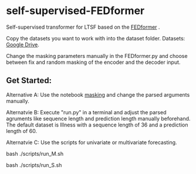# self-supervised-FEDformer
Self-supervised transformer for LTSF based on the [FEDformer](https://github.com/MAZiqing/FEDformer) .

Copy the datasets you want to work with into the dataset folder.
Datasets: [Google Drive](https://drive.google.com/drive/folders/1ZOYpTUa82_jCcxIdTmyr0LXQfvaM9vIy?usp=sharing).

Change the masking parameters manually in the FEDformer.py and choose between fix and random masking of the encoder and the decoder input.

## Get Started:

Alternative A:
Use the notebook [masking](https://github.com/DJFKO/self-supervised-FEDformer/blob/main/masking.ipynb) and change the parsed arguments manually.

Alternatvie B:
Execute "run.py" in a terminal and adjust the parsed agruments like sequence length and prediction length manually beforehand. The default dataset is Illness with a sequence length of 36 and a prediction length of 60.

Alternatvie C:
Use the scripts for univariate or multivariate forecasting.

bash ./scripts/run_M.sh

bash ./scripts/run_S.sh

